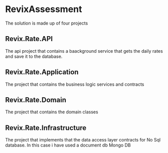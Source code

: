 # RevixAssessment

The solution is made up of four projects

## Revix.Rate.API
The api project that contains a baackground service that gets the daily rates and save it to the database.

## Revix.Rate.Application
The project that contains the business logic services and contracts

## Revix.Rate.Domain
The project that contains the domain classes

## Revix.Rate.Infrastructure
The project that implements that the data access layer contracts for No Sql database. In this case i have used a document db Mongo DB
